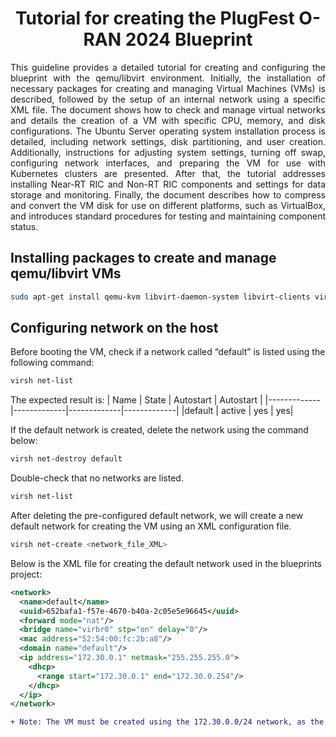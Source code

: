 <h1 align="center">Tutorial for creating the PlugFest O-RAN 2024 Blueprint</h1>

<p align="justify">
This guideline provides a detailed tutorial for creating and configuring the blueprint with the qemu/libvirt environment. Initially, the installation of necessary packages for creating and managing Virtual Machines (VMs) is described, followed by the setup of an internal network using a specific XML file. The document shows how to check and manage virtual networks and details the creation of a VM with specific CPU, memory, and disk configurations. The Ubuntu Server operating system installation process is detailed, including network settings, disk partitioning, and user creation. Additionally, instructions for adjusting system settings, turning off swap, configuring network interfaces, and preparing the VM for use with Kubernetes clusters are presented. After that, the tutorial addresses installing Near-RT RIC and Non-RT RIC components and settings for data storage and monitoring. Finally, the document describes how to compress and convert the VM disk for use on different platforms, such as VirtualBox, and introduces standard procedures for testing and maintaining component status.
</p>


## Installing packages to create and manage qemu/libvirt VMs
```bash
sudo apt-get install qemu-kvm libvirt-daemon-system libvirt-clients virt-manager
```

## Configuring network on the host
Before booting the VM, check if a network called “default” is listed using the following command:
```bash
virsh net-list
```
The expected result is:
| Name | State | Autostart | Autostart |
|-------------|-------------|-------------|-------------|
|default | active | yes | yes|

If the default network is created, delete the network using the command below:
```bash
virsh net-destroy default
```
Double-check that no networks are listed.
```bash
virsh net-list
```
After deleting the pre-configured default network, we will create a new default network for creating the VM using an XML configuration file.
```bash
virsh net-create <network_file_XML>
```
Below is the XML file for creating the default network used in the blueprints project:
```xml
<network>
  <name>default</name>
  <uuid>652bafa1-f57e-4670-b40a-2c05e5e96645</uuid>
  <forward mode="nat"/>
  <bridge name="virbr0" stp="on" delay="0"/>
  <mac address="52:54:00:fc:2b:a8"/>
  <domain name="default"/>
  <ip address="172.30.0.1" netmask="255.255.255.0">
    <dhcp>
      <range start="172.30.0.1" end="172.30.0.254"/>
    </dhcp>
  </ip>
</network>
```
```diff
+ Note: The VM must be created using the 172.30.0.0/24 network, as the VM has a fixed IP that must be used to configure the Kubernetes cluster (172.30.0.174). This configuration allows the final VM to have a fixed internal network for use by the Kubernetes cluster and a dynamic external network for user access with any IP range.
```


